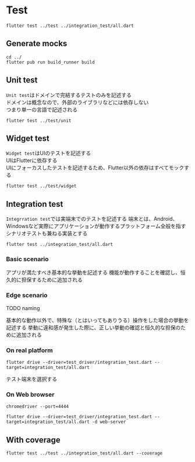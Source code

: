 # Test

```shell
flutter test ../test ../integration_test/all.dart
```

## Generate mocks

```shell
cd ../
flutter pub run build_runner build
```

## Unit test

`Unit test`はドメインで完結するテストのみを記述する  
ドメインは概念なので、外部のライブラリなどには依存しない  
つまり単一の言語で記述される

```shell
flutter test ../test/unit
```

## Widget test

`Widget test`はUIのテストを記述する  
UIはFlutterに依存する  
UIにフォーカスしたテストを記述するため、Flutter以外の依存はすべてモックする

```shell
flutter test ../test/widget
```

## Integration test

`Integrration test`では実端末でのテストを記述する
端末とは、Android、Windowsなど実際にアプリケーションが動作するプラットフォーム全般を指す
シナリオテストも兼ねる実装とする

```shell
flutter test ../integration_test/all.dart
```

### Basic scenario

アプリが満たすべき基本的な挙動を記述する
機能が動作することを確認し、恒久的に担保するために追加される

### Edge scenario

TODO naming

基本的な動作以外で、特殊な（とはいってもありうる）操作をした場合の挙動を記述する
挙動に違和感が発生した際に、正しい挙動の確認と恒久的な担保のために追加される

### On real platform

```shell
flutter drive --driver=test_driver/integration_test.dart --target=integration_test/all.dart
```

テスト端末を選択する

### On Web browser

```shell
chromedriver --port=4444
```

```shell
flutter drive --driver=test_driver/integration_test.dart --target=integration_test/all.dart -d web-server
```

## With coverage

```shell
flutter test ../test ../integration_test/all.dart --coverage
```